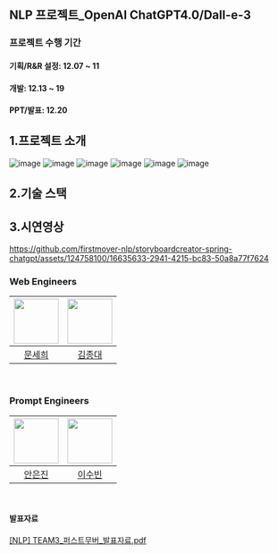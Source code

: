 ## NLP 프로젝트_OpenAI ChatGPT4.0/Dall-e-3 
### 프로젝트 수행 기간  
#### 기획/R&R 설정: 12.07 ~ 11  
#### 개발: 12.13 ~ 19  
#### PPT/발표: 12.20

## 1.프로젝트 소개

![image](https://github.com/firstmover-nlp/chatgpt/assets/124758100/b3e18377-3f9e-4075-9ec7-4a2e2126134f)
![image](https://github.com/firstmover-nlp/storyboardcreator-spring-chatgpt/assets/124758100/2367748c-f437-499a-91af-e86f2f2c89eb)
![image](https://github.com/firstmover-nlp/storyboardcreator-spring-chatgpt/assets/124758100/48130f52-eb44-4684-89a0-aed0aa22f784)
![image](https://github.com/firstmover-nlp/chatgpt/assets/124758100/25f8f032-75b3-4a7e-9d22-01c2e755eb83)
![image](https://github.com/firstmover-nlp/chatgpt/assets/124758100/93ad7617-fdfd-4cc2-b5a1-f7b03fc4858c)
![image](https://github.com/firstmover-nlp/chatgpt/assets/124758100/88975f17-a474-49dd-a347-6e1d9f71a7d6)

## 2.기술 스택


## 3.시연영상  
https://github.com/firstmover-nlp/storyboardcreator-spring-chatgpt/assets/124758100/16635633-2941-4215-bc83-50a8a77f7624

### Web Engineers
|<img src="https://avatars.githubusercontent.com/u/124758100?v=4" width="80">|<img src="https://avatars.githubusercontent.com/u/139526034?v=4"  width="80">|
|:---:|:---:|
|[문세희](https://github.com/snowball9820)|[김종대](https://github.com/JD131313)|
  <br>

### Prompt Engineers
|<img src="https://avatars.githubusercontent.com/u/35261264?v=4" width="80">|<img src="https://avatars.githubusercontent.com/u/139526149?v=4"  width="80">|
|:---:|:---:|
|[안은진](https://github.com/dopaminespark)|[이수빈](https://github.com/dltnqls3119)|
  <br>

#### 발표자료
[[NLP] TEAM3_퍼스트무버_발표자료.pdf  ](https://github.com/firstmover-nlp/chatgpt/issues/2#issue-2148984631)
